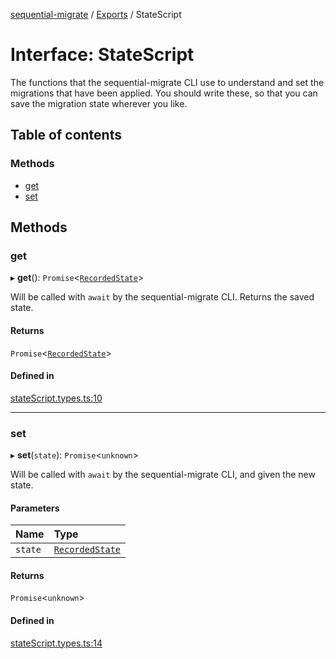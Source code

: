 [sequential-migrate](../README.md) / [Exports](../modules.md) / StateScript

# Interface: StateScript

The functions that the sequential-migrate CLI use to understand and set the migrations that have been applied. You should write these, so that you can save the migration state wherever you like.

## Table of contents

### Methods

- [get](StateScript.md#get)
- [set](StateScript.md#set)

## Methods

### get

▸ **get**(): `Promise`<[`RecordedState`](../modules.md#recordedstate)\>

Will be called with `await` by the sequential-migrate CLI. Returns the saved state.

#### Returns

`Promise`<[`RecordedState`](../modules.md#recordedstate)\>

#### Defined in

[stateScript.types.ts:10](https://github.com/Ivo-Evans/sequential-migrate/blob/d1c17b9/src/types/stateScript.types.ts#L10)

___

### set

▸ **set**(`state`): `Promise`<`unknown`\>

Will be called with `await` by the sequential-migrate CLI, and given the new state.

#### Parameters

| Name | Type |
| :------ | :------ |
| `state` | [`RecordedState`](../modules.md#recordedstate) |

#### Returns

`Promise`<`unknown`\>

#### Defined in

[stateScript.types.ts:14](https://github.com/Ivo-Evans/sequential-migrate/blob/d1c17b9/src/types/stateScript.types.ts#L14)
